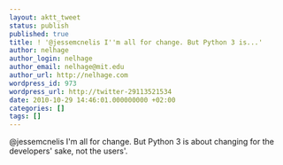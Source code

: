 ```yaml
---
layout: aktt_tweet
status: publish
published: true
title: ! '@jessemcnelis I''m all for change. But Python 3 is...'
author: nelhage
author_login: nelhage
author_email: nelhage@mit.edu
author_url: http://nelhage.com
wordpress_id: 973
wordpress_url: http://twitter-29113521534
date: 2010-10-29 14:46:01.000000000 +02:00
categories: []
tags: []
---
```

@jessemcnelis I'm all for change. But Python 3 is about changing for the developers' sake, not the users'.
